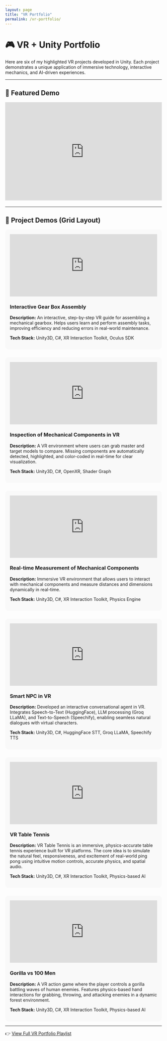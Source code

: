 ```yaml
---
layout: page
title: "VR Portfolio"
permalink: /vr-portfolio/
---
```


# 🎮 VR + Unity Portfolio

Here are six of my highlighted VR projects developed in Unity. Each project demonstrates a unique application of immersive technology, interactive mechanics, and AI-driven experiences.  

---

## 🌟 Featured Demo
<div style="display: flex; justify-content: center; margin-bottom: 20px;">
  <iframe width="560" height="315" src="https://www.youtube.com/embed/YOUR_FEATURED_VIDEO_ID" frameborder="0" allowfullscreen></iframe>
</div>

---

## 📂 Project Demos (Grid Layout)

<div style="display: grid; grid-template-columns: repeat(auto-fit, minmax(320px, 1fr)); gap: 25px;">

<!-- Project 1 -->
<div style="background:#f9f9f9; padding:15px; border-radius:10px;">
  <iframe width="100%" height="200" src="https://www.youtube.com/embed/VIDEO_ID_1" frameborder="0" allowfullscreen></iframe>
  <h3>Interactive Gear Box Assembly</h3>
  <p><b>Description:</b> An interactive, step-by-step VR guide for assembling a mechanical gearbox. Helps users learn and perform assembly tasks, improving efficiency and reducing errors in real-world maintenance.</p>
  <p><b>Tech Stack:</b> Unity3D, C#, XR Interaction Toolkit, Oculus SDK</p>
</div>

<!-- Project 2 -->
<div style="background:#f9f9f9; padding:15px; border-radius:10px;">
  <iframe width="100%" height="200" 
    src="https://www.youtube.com/embed/ggCbe4o8uC0" 
    frameborder="0" 
    allow="accelerometer; autoplay; clipboard-write; encrypted-media; gyroscope; picture-in-picture" 
    allowfullscreen>
  </iframe>
  <h3>Inspection of Mechanical Components in VR</h3>
  <p><b>Description:</b> A VR environment where users can grab master and target models to compare. Missing components are automatically detected, highlighted, and color-coded in real-time for clear visualization.</p>
  <p><b>Tech Stack:</b> Unity3D, C#, OpenXR, Shader Graph</p>
</div>


<!-- Project 3 -->
<div style="background:#f9f9f9; padding:15px; border-radius:10px;">
  <iframe width="100%" height="200" 
    src="https://www.youtube.com/embed/ggCbe4o8uC0" 
    frameborder="0" 
    allow="accelerometer; autoplay; clipboard-write; encrypted-media; gyroscope; picture-in-picture" 
    allowfullscreen>
  </iframe>
  <h3>Real-time Measurement of Mechanical Components</h3>
  <p><b>Description:</b> Immersive VR environment that allows users to interact with mechanical components and measure distances and dimensions dynamically in real-time.</p>
  <p><b>Tech Stack:</b> Unity3D, C#, XR Interaction Toolkit, Physics Engine</p>
</div>



<!-- Project 4 -->
<div style="background:#f9f9f9; padding:15px; border-radius:10px;">
  <iframe width="100%" height="200" 
    src="https://www.youtube.com/embed/a1gV8AOMNJc" 
    frameborder="0" 
    allow="accelerometer; autoplay; clipboard-write; encrypted-media; gyroscope; picture-in-picture" 
    allowfullscreen>
  </iframe>
  <h3>Smart NPC in VR</h3>
  <p><b>Description:</b> Developed an interactive conversational agent in VR. Integrates Speech-to-Text (HuggingFace), LLM processing (Groq LLaMA), and Text-to-Speech (Speechify), enabling seamless natural dialogues with virtual characters.</p>
  <p><b>Tech Stack:</b> Unity3D, C#, HuggingFace STT, Groq LLaMA, Speechify TTS</p>
</div>

<!-- Project 5 -->
<div style="background:#f9f9f9; padding:15px; border-radius:10px;">

<iframe width="100%" height="200" 
src="https://www.youtube.com/embed/SuJQdxP6HJc" 
frameborder="0" 
allow="accelerometer; autoplay; clipboard-write; encrypted-media; gyroscope; picture-in-picture" 
allowfullscreen>
</iframe>

 <h3>VR Table Tennis</h3>
  <p><b>Description:</b> VR Table Tennis is an immersive, physics-accurate table tennis experience built for VR platforms. The core idea is to simulate the natural feel, responsiveness, and excitement of real-world ping pong using intuitive motion controls, accurate physics, and spatial audio. </p>
  <p><b>Tech Stack:</b> Unity3D, C#, XR Interaction Toolkit, Physics-based AI</p>
</div>


<!-- Project 6 -->
<div style="background:#f9f9f9; padding:15px; border-radius:10px;">
  <iframe width="100%" height="200" 
src="https://www.youtube.com/embed/2eogtswgexA" 
frameborder="0" 
allow="accelerometer; autoplay; clipboard-write; encrypted-media; gyroscope; picture-in-picture" 
allowfullscreen>
</iframe>

  <h3>Gorilla vs 100 Men</h3>
  <p><b>Description:</b> A VR action game where the player controls a gorilla battling waves of human enemies. Features physics-based hand interactions for grabbing, throwing, and attacking enemies in a dynamic forest environment.</p>
  <p><b>Tech Stack:</b> Unity3D, C#, XR Interaction Toolkit, Physics-based AI</p>
</div>

</div>

---

👉 [View Full VR Portfolio Playlist](https://www.youtube.com/playlist?list=YOUR_PLAYLIST_ID)

